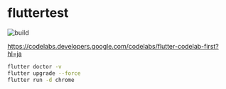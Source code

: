 # fluttertest

![build](https://github.com/Akatsuki1910/fluttertest/actions/workflows/build.yml/badge.svg)

<https://codelabs.developers.google.com/codelabs/flutter-codelab-first?hl=ja>

```sh
flutter doctor -v
flutter upgrade --force
flutter run -d chrome
```
